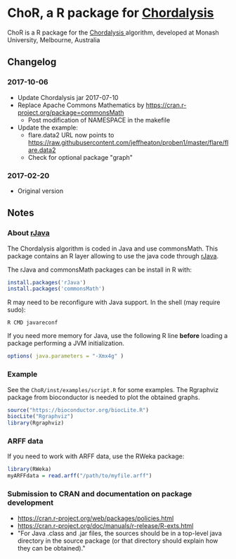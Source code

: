 # ChoR, a R package for [ Chordalysis ]( https://github.com/fpetitjean/Chordalysis )
ChoR is a R package for the [ Chordalysis ]( https://github.com/fpetitjean/Chordalysis ) algorithm,
developed at Monash University, Melbourne, Australia



## Changelog

### 2017-10-06
* Update Chordalysis jar 2017-07-10
* Replace Apache Commons Mathematics by https://cran.r-project.org/package=commonsMath
    * Post modification of NAMESPACE in the makefile
* Update the example:
    * flare.data2 URL now points to https://raw.githubusercontent.com/jeffheaton/proben1/master/flare/flare.data2
    * Check for optional package "graph"

### 2017-02-20
* Original version



## Notes

### About [rJava](https://www.rforge.net/rJava/)
The Chordalysis algorithm is coded in Java and use commonsMath.
This package contains an R layer allowing to use the java code through [rJava](https://www.rforge.net/rJava/).

The rJava and commonsMath packages can be install in R with:
```R
install.packages('rJava')
install.packages('commonsMath')
```

R may need to be reconfigure with Java support. In the shell (may require sudo):
```shell
R CMD javareconf
```

If you need more memory for Java, use the following R line **before** loading a package performing a JVM initialization.
```R
options( java.parameters = "-Xmx4g" )
```

### Example
See the `ChoR/inst/examples/script.R` for some examples.
The Rgraphviz package from bioconductor is needed to plot the obtained graphs.
```R
source("https://bioconductor.org/biocLite.R")
biocLite("Rgraphviz")
library(Rgraphviz)
```

### ARFF data
If you need to work with ARFF data, use the RWeka package:
```R
library(RWeka)
myARFFdata = read.arff("/path/to/myfile.arff")
```

### Submission to CRAN and documentation on package development
* https://cran.r-project.org/web/packages/policies.html
* https://cran.r-project.org/doc/manuals/r-release/R-exts.html
* "For Java .class and .jar files, the sources should be in a top-level java directory in the source package
  (or that directory should explain how they can be obtained)."
